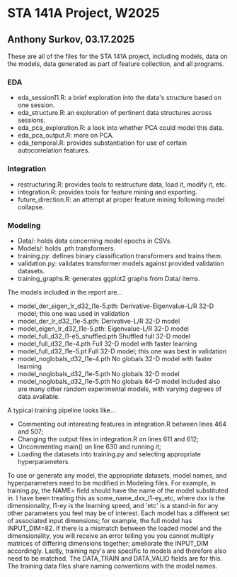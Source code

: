 # STA 141A Project, W2025
## Anthony Surkov, 03.17.2025

These are all of the files for the STA 141A project, including models, data on the models, data generated as part of feature collection, and all programs.

### EDA
- eda_session11.R: a brief exploration into the data's structure based on one session.
- eda_structure.R: an exploration of pertinent data structures across sessions.
- eda_pca_exploration.R: a look into whether PCA could model this data.
- eda_pca_output.R: more on PCA.
- eda_temporal.R: provides substantiation for use of certain autocorrelation features.

### Integration
- restructuring.R: provides tools to restructure data, load it, modify it, etc.
- integration.R: provides tools for feature mining and exporting.
- future_direction.R: an attempt at proper feature mining following model collapse.

### Modeling
- Data/: holds data concerning model epochs in CSVs.
- Models/: holds .pth transformers.
- training.py: defines binary classification transformers and trains them.
- validation.py: validates transformer models against provided validation datasets.
- training_graphs.R: generates ggplot2 graphs from Data/ items.

The models included in the report are...
- model_der_eigen_lr_d32_l1e-5.pth: Derivative-Eigenvalue-L/R 32-D model; this one was used in validation
- model_der_lr_d32_l1e-5.pth:       Derivative-L/R 32-D model
- model_eigen_lr_d32_l1e-5.pth:     Eigenvalue-L/R 32-D model
- model_full_d32_l1-e5_shuffled.pth Shuffled full 32-D model
- model_full_d32_l1e-4.pth          Full 32-D model with faster learning
- model_full_d32_l1e-5.pt           Full 32-D model; this one was best in validation
- model_noglobals_d32_l1e-4.pth     No globals 32-D model with faster learning
- model_noglobals_d32_l1e-5.pth     No globals 32-D model
- model_noglobals_d32_l1e-5.pth     No globals 64-D model
Included also are many other random experimental models, with varying degrees of data available.

A typical training pipeline looks like...
- Commenting out interesting features in integration.R between lines 464 and 507;
- Changing the output files in integration.R on lines 611 and 612;
- Uncommenting main() on line 630 and running it;
- Loading the datasets into training.py and selecting appropriate hyperparameters.

To use or generate any model, the appropriate datasets, model names, and hyperparameters need to be modified in Modeling files.
For example, in training.py, the NAME= field should have the name of the model substituted in. I have been treating this as some_name_dxx_l1-ey_etc, where dxx is the dimensionality, l1-ey is the learning speed, and 'etc' is a stand-in for any other parameters you feel may be of interest.
Each model has a different set of associated input dimensions; for example, the full model has INPUT_DIM=82. If there is a mismatch between the loaded model and the dimensionality, you will receive an error telling you you cannot multiply matrices of differing dimensions together; ameliorate the INPUT_DIM accordingly.
Lastly, training npy's are specific to models and therefore also need to be matched. The DATA_TRAIN and DATA_VALID fields are for this. The training data files share naming conventions with the model names.

